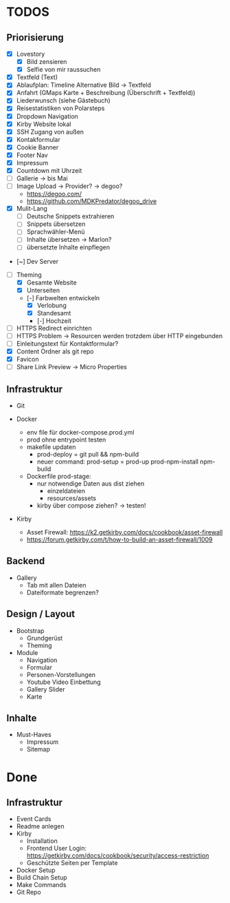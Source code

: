 # TODOS
## Priorisierung
- [X] Lovestory
  - [X] Bild zensieren
  - [X] Selfie von mir raussuchen
- [X] Textfeld (Text)
- [X] Ablaufplan: Timeline Alternative Bild -> Textfeld
- [X] Anfahrt (GMaps Karte + Beschreibung (Überschrift + Textfeld))
- [X] Liederwunsch (siehe Gästebuch)
- [X] Reisestatistiken von Polarsteps
- [X] Dropdown Navigation
- [X] Kirby Website lokal
- [X] SSH Zugang von außen
- [X] Kontakformular
- [X] Cookie Banner
- [X] Footer Nav
- [X] Impressum
- [X] Countdown mit Uhrzeit
- [ ] Gallerie -> bis Mai
- [ ] Image Upload -> Provider? -> degoo?
  - https://degoo.com/
  - https://github.com/MDKPredator/degoo_drive
- [X] Mulit-Lang
  - [ ] Deutsche Snippets extrahieren
  - [ ] Snippets übersetzen
  - [ ] Sprachwähler-Menü
  - [ ] Inhalte übersetzen -> Marlon?
  - [ ] übersetzte Inhalte einpflegen
- [~] Dev Server
- [ ] Theming
  - [X] Gesamte Website
  - [X] Unterseiten
  - [-] Farbwelten entwickeln
    - [X] Verlobung
    - [X] Standesamt
    - [-] Hochzeit
- [ ] HTTPS Redirect einrichten
- [ ] HTTPS Problem -> Resourcen werden trotzdem über HTTP eingebunden
- [ ] Einleitungstext für Kontaktformular?
- [X] Content Ordner als git repo
- [X] Favicon
- [ ] Share Link Preview -> Micro Properties

## Infrastruktur
- Git

- Docker
  - env file für docker-compose.prod.yml
  - prod ohne entrypoint testen
  - makefile updaten
    - prod-deploy = git pull && npm-build
    - neuer command: prod-setup = prod-up prod-npm-install npm-build
  - Dockerfile prod-stage:
    - nur notwendige Daten aus dist ziehen
      - einzeldateien
      - resources/assets
    - kirby über compose ziehen? -> testen!
- Kirby
  - Asset Firewall: https://k2.getkirby.com/docs/cookbook/asset-firewall
  - https://forum.getkirby.com/t/how-to-build-an-asset-firewall/1009

## Backend
- Gallery
  - Tab mit allen Dateien
  - Dateiformate begrenzen?

## Design / Layout
- Bootstrap
  - Grundgerüst
  - Theming
- Module
  - Navigation
  - Formular
  - Personen-Vorstellungen
  - Youtube Video Einbettung
  - Gallery Slider
  - Karte

## Inhalte
- Must-Haves
  - Impressum
  - Sitemap

# Done
## Infrastruktur
- Event Cards
- Readme anlegen
- Kirby
  - Installation
  - Frontend User Login: https://getkirby.com/docs/cookbook/security/access-restriction
  - Geschützte Seiten per Template
- Docker Setup
- Build Chain Setup
- Make Commands
- Git Repo
